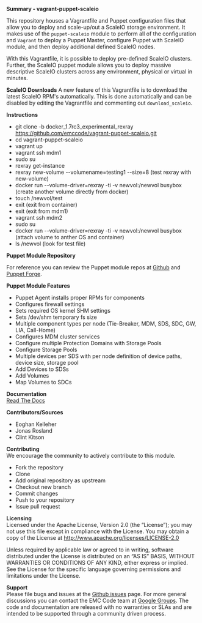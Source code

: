 **Summary - vagrant-puppet-scaleio**

This repository houses a Vagrantfile and Puppet configuration files that allow you to deploy and scale-up/out a ScaleIO storage environment.  It makes use of the ```puppet-scaleio``` module to perform all of the configuration and ```Vagrant``` to deploy a Puppet Master, configure Puppet with ScaleIO module, and then deploy additional defined ScaleIO nodes.

With this Vagrantfile, it is possible to deploy pre-defined ScaleIO clusters.  Further, the ScaleIO puppet module allows you to deploy massive descriptive ScaleIO clusters across any environment, physical or virtual in minutes.

**ScaleIO Downloads**
A new feature of this Vagrantfile is to download the latest ScaleIO RPM's automatically.  This is done automatically and can be disabled by editing the Vagrantfile and commenting out ```download_scaleio```.

**Instructions**
- git clone -b docker_1.7rc3_experimental_rexray https://github.com/emccode/vagrant-puppet-scaleio.git
- cd vagrant-puppet-scaleio
- vagrant up
- vagrant ssh mdm1
- sudo su
- rexray get-instance
- rexray new-volume --volumename=testing1 --size=8 (test rexray with new-volume)
- docker run --volume-driver=rexray -ti -v newvol:/newvol busybox (create another volume directly from docker)
- touch /newvol/test
- exit (exit from container)
- exit (exit from mdm1)
- vagrant ssh mdm2
- sudo su
- docker run --volume-driver=rexray -ti -v newvol:/newvol busybox (attach volume to anther OS and container)
- ls /newvol (look for test file)



**Puppet Module Repository**

For reference you can review the Puppet module repos at <a href="https://github.com/emccode/puppet-scaleio">Github</a> and <a href="https://forge.puppetlabs.com/emccode/scaleio/readme">Puppet Forge</a>.

**Puppet Module Features**

- Puppet Agent installs proper RPMs for components
- Configures firewall settings
- Sets required OS kernel SHM settings
- Sets /dev/shm temporary fs size
- Multiple component types per node (Tie-Breaker, MDM, SDS, SDC, GW, LIA, Call-Home)
- Configures MDM cluster services
- Configure multiple Protection Domains with Storage Pools
- Configure Storage Pools
- Multiple devices per SDS with per node definition of device paths, device size, storage pool
- Add Devices to SDSs
- Add Volumes
- Map Volumes to SDCs


**Documentation**  
<a href="http://puppet-scaleio-docs.readthedocs.org/en/latest/">Read The Docs</a>

**Contributors/Sources**
- Eoghan Kelleher
- Jonas Rosland
- Clint Kitson

**Contributing**  
We encourage the community to actively contribute to this module.  
- Fork the repository  
- Clone  
- Add original repository as upstream  
- Checkout new branch  
- Commit changes  
- Push to your repository  
- Issue pull request  

**Licensing**  
Licensed under the Apache License, Version 2.0 (the “License”); you may not use this file except in compliance with the License. You may obtain a copy of the License at <http://www.apache.org/licenses/LICENSE-2.0>  

Unless required by applicable law or agreed to in writing, software distributed under the License is distributed on an “AS IS” BASIS, WITHOUT WARRANTIES OR CONDITIONS OF ANY KIND, either express or implied. See the License for the specific language governing permissions and limitations under the License.


**Support**  
Please file bugs and issues at the <a href="https://github.com/emccode/puppet-scaleio/issues">Github issues</a> page.  For more general discussions you can contact the EMC Code team at <a href="https://groups.google.com/forum/#!forum/emccode-users">Google Groups</a>.  The code and documentation are released with no warranties or SLAs and are intended to be supported through a community driven process.
